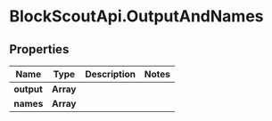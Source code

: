 # BlockScoutApi.OutputAndNames

## Properties
Name | Type | Description | Notes
------------ | ------------- | ------------- | -------------
**output** | **Array** |  | 
**names** | **Array** |  | 
